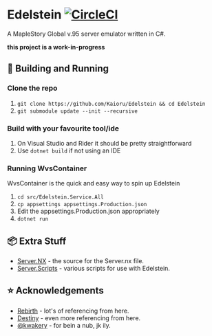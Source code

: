 # Edelstein [![CircleCI](https://circleci.com/gh/Kaioru/Edelstein.svg?style=svg)](https://circleci.com/gh/Kaioru/Edelstein)
A MapleStory Global v.95 server emulator written in C#.

**this project is a work-in-progress**

## 🔨 Building and Running
### Clone the repo
1. ```git clone https://github.com/Kaioru/Edelstein && cd Edelstein```
2. ```git submodule update --init --recursive```
### Build with your favourite tool/ide
1. On Visual Studio and Rider it should be pretty straightforward
2. Use ```dotnet build``` if not using an IDE
### Running WvsContainer
WvsContainer is the quick and easy way to spin up Edelstein
1. ```cd src/Edelstein.Service.All```
2. ```cp appsettings appsettings.Production.json```
3. Edit the appsettings.Production.json appropriately
4. ```dotnet run```

## 📦 Extra Stuff
* [Server.NX](https://github.com/kaioru/server.nx) - the source for the Server.nx file.
* [Server.Scripts](https://github.com/kaioru/server.scripts) - various scripts for use with Edelstein.

## ⭐️ Acknowledgements
* [Rebirth](https://github.com/RajanGrewal/Rebirth) - lot's of referencing from here.
* [Destiny](https://github.com/Fraysa/Destiny) - even more referencing from here.
* [@kwakery](https://github.com/kwakery) - for bein a nub, jk ily.
